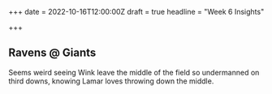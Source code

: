 +++
date = 2022-10-16T12:00:00Z
draft = true
headline = "Week 6 Insights"

+++
## Ravens @ Giants

Seems weird seeing Wink leave the middle of the field so undermanned on third downs, knowing Lamar loves throwing down the middle.
